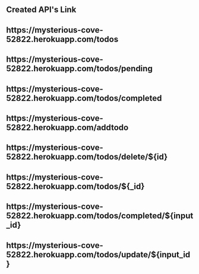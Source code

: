 <h2>Created API's Link</h2>


<h2>https://mysterious-cove-52822.herokuapp.com/todos</h2>
<h2>https://mysterious-cove-52822.herokuapp.com/todos/pending</h2>
<h2>https://mysterious-cove-52822.herokuapp.com/todos/completed</h2>


<h2>https://mysterious-cove-52822.herokuapp.com/addtodo</h2>
<h2>https://mysterious-cove-52822.herokuapp.com/todos/delete/${id}</h2>
<h2>https://mysterious-cove-52822.herokuapp.com/todos/${_id}</h2>
<h2>https://mysterious-cove-52822.herokuapp.com/todos/completed/${input_id}</h2>
<h2>https://mysterious-cove-52822.herokuapp.com/todos/update/${input_id}</h2> 
